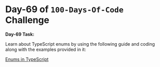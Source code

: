 # Day-69 of `100-Days-Of-Code` Challenge

**Day-69 Task:**

Learn about TypeScript enums by using the following guide and coding along with the examples provided in it:

[Enums in TypeScript](./TS-Enums/README.md)